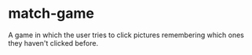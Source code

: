 # match-game
A game in which the user tries to click pictures remembering which ones they haven't clicked before.
